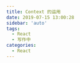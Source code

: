 ```yaml
---
title: Context 的运用
date: 2019-07-15 13:00:28
sidebar: 'auto'
tags:
  - React
  - 写作中
categories:
  - React
---
```

